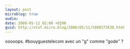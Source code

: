 ```yaml
---
layout: post
microblog: true
audio: 
date: 2008-05-11 02:00 +0200
guid: http://xtof.micro.blog/2008/05/11/t808373638.html
---
```

ooooops. #bouyguestelecom avec un "g" comme "gode" ?
